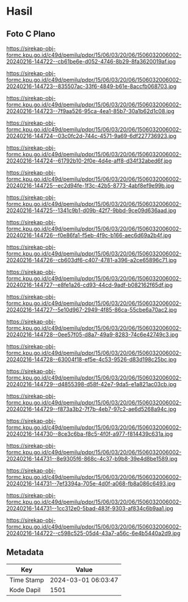 # Hasil

## Foto C Plano

https://sirekap-obj-formc.kpu.go.id/c49d/pemilu/pdpr/15/06/03/20/06/1506032006002-20240216-144722--cb61be6e-d052-4746-8b29-8fa3620019af.jpg

https://sirekap-obj-formc.kpu.go.id/c49d/pemilu/pdpr/15/06/03/20/06/1506032006002-20240216-144723--835507ac-33f6-4849-b61e-8accfb068703.jpg

https://sirekap-obj-formc.kpu.go.id/c49d/pemilu/pdpr/15/06/03/20/06/1506032006002-20240216-144723--7f9aa526-95ca-4ea1-85b7-30a1b62d1c08.jpg

https://sirekap-obj-formc.kpu.go.id/c49d/pemilu/pdpr/15/06/03/20/06/1506032006002-20240216-144724--03c0fc2d-744c-4571-9a69-6df227736923.jpg

https://sirekap-obj-formc.kpu.go.id/c49d/pemilu/pdpr/15/06/03/20/06/1506032006002-20240216-144724--61792b10-2f0e-4d4e-aff8-d34f32abed6f.jpg

https://sirekap-obj-formc.kpu.go.id/c49d/pemilu/pdpr/15/06/03/20/06/1506032006002-20240216-144725--ec2d94fe-1f3c-42b5-8773-4abf8ef9e99b.jpg

https://sirekap-obj-formc.kpu.go.id/c49d/pemilu/pdpr/15/06/03/20/06/1506032006002-20240216-144725--1341c9b1-d09b-42f7-9bbd-9ce09d636aad.jpg

https://sirekap-obj-formc.kpu.go.id/c49d/pemilu/pdpr/15/06/03/20/06/1506032006002-20240216-144726--f0e86fa1-f5eb-4f9c-b166-aec6d69a2b4f.jpg

https://sirekap-obj-formc.kpu.go.id/c49d/pemilu/pdpr/15/06/03/20/06/1506032006002-20240216-144726--cb603df6-c407-4781-a396-a2ce65896c71.jpg

https://sirekap-obj-formc.kpu.go.id/c49d/pemilu/pdpr/15/06/03/20/06/1506032006002-20240216-144727--e8fe1a26-cd93-44cd-9adf-b082162f65df.jpg

https://sirekap-obj-formc.kpu.go.id/c49d/pemilu/pdpr/15/06/03/20/06/1506032006002-20240216-144727--5e10d967-2949-4f85-86ca-55cbe6a70ac2.jpg

https://sirekap-obj-formc.kpu.go.id/c49d/pemilu/pdpr/15/06/03/20/06/1506032006002-20240216-144728--0ee57f05-d8a7-49a9-8283-74c6e42749c3.jpg

https://sirekap-obj-formc.kpu.go.id/c49d/pemilu/pdpr/15/06/03/20/06/1506032006002-20240216-144728--63004f18-ef5e-4c53-9526-d83d198c25bc.jpg

https://sirekap-obj-formc.kpu.go.id/c49d/pemilu/pdpr/15/06/03/20/06/1506032006002-20240216-144729--d4855398-d58f-42e7-9da5-e1a821ac03cb.jpg

https://sirekap-obj-formc.kpu.go.id/c49d/pemilu/pdpr/15/06/03/20/06/1506032006002-20240216-144729--f873a3b2-7f7b-4eb7-97c2-ae6d5268a94c.jpg

https://sirekap-obj-formc.kpu.go.id/c49d/pemilu/pdpr/15/06/03/20/06/1506032006002-20240216-144730--8ce3c6ba-f8c5-4f0f-a977-f814439c631a.jpg

https://sirekap-obj-formc.kpu.go.id/c49d/pemilu/pdpr/15/06/03/20/06/1506032006002-20240216-144731--8e9305f6-868c-4c37-b9b8-39e4d8be1589.jpg

https://sirekap-obj-formc.kpu.go.id/c49d/pemilu/pdpr/15/06/03/20/06/1506032006002-20240216-144731--7ef3394a-705e-4d0f-a068-fb8a086c6493.jpg

https://sirekap-obj-formc.kpu.go.id/c49d/pemilu/pdpr/15/06/03/20/06/1506032006002-20240216-144731--1cc312e0-5bad-483f-9303-af834c6b9aa1.jpg

https://sirekap-obj-formc.kpu.go.id/c49d/pemilu/pdpr/15/06/03/20/06/1506032006002-20240216-144722--c598c525-05d4-43a7-a56c-6e4b5440a2d9.jpg


## Metadata

| Key        | Value               |
| ---------- | ------------------- |
| Time Stamp | 2024-03-01 06:03:47 |
| Kode Dapil | 1501                |



